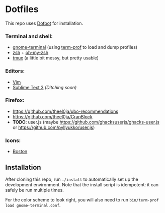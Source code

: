 # Dotfiles

This repo uses [Dotbot](https://github.com/anishathalye/dotbot) for installation.

### Terminal and shell:

- [gnome-terminal](/gnome-terminal.conf) (using [term-prof](/bin/term-prof) to load and dump profiles)
- [zsh](/zshrc) + [oh-my-zsh](/oh-my-zsh/custom/themes)
- [tmux](/tmux.conf) (a little bit messy, but pretty usable)

### Editors:

- [Vim](/vimrc)
- [Sublime Text 3](/.config/sublime-text-3/Packages/User) *(Ditching soon)*

### Firefox:

- https://github.com/theel0ja/ubo-recommendations
- https://github.com/theel0ja/CrapBlock
- **TODO**: user.js (maybe https://github.com/ghacksuserjs/ghacks-user.js or https://github.com/pyllyukko/user.js)

### Icons:

- [Boston](https://github.com/heychrisd/Boston-Icons)

## Installation

After cloning this repo, run `./install` to automatically set up the development environment.
Note that the install script is idempotent: it can safely be run multiple times.

For the color scheme to look right, you will also need to run `bin/term-prof load gnome-terminal.conf`.
